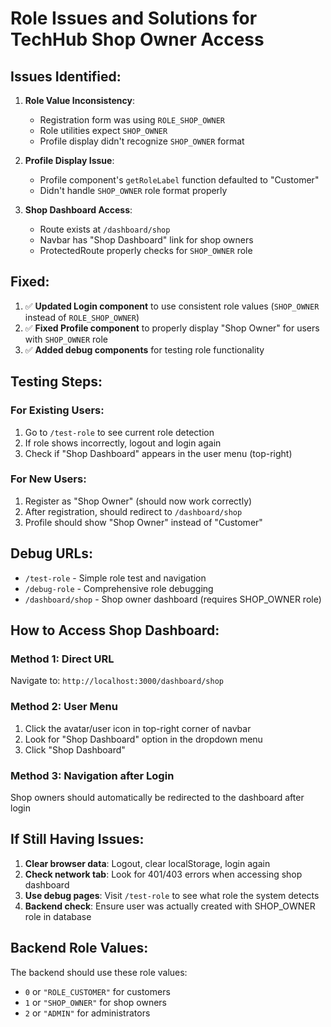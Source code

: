 # Role Issues and Solutions for TechHub Shop Owner Access

## Issues Identified:

1. **Role Value Inconsistency**: 
   - Registration form was using `ROLE_SHOP_OWNER` 
   - Role utilities expect `SHOP_OWNER`
   - Profile display didn't recognize `SHOP_OWNER` format

2. **Profile Display Issue**:
   - Profile component's `getRoleLabel` function defaulted to "Customer"
   - Didn't handle `SHOP_OWNER` role format properly

3. **Shop Dashboard Access**:
   - Route exists at `/dashboard/shop`
   - Navbar has "Shop Dashboard" link for shop owners
   - ProtectedRoute properly checks for `SHOP_OWNER` role

## Fixed:

1. ✅ **Updated Login component** to use consistent role values (`SHOP_OWNER` instead of `ROLE_SHOP_OWNER`)
2. ✅ **Fixed Profile component** to properly display "Shop Owner" for users with `SHOP_OWNER` role
3. ✅ **Added debug components** for testing role functionality

## Testing Steps:

### For Existing Users:
1. Go to `/test-role` to see current role detection
2. If role shows incorrectly, logout and login again
3. Check if "Shop Dashboard" appears in the user menu (top-right)

### For New Users:
1. Register as "Shop Owner" (should now work correctly)
2. After registration, should redirect to `/dashboard/shop`
3. Profile should show "Shop Owner" instead of "Customer"

## Debug URLs:
- `/test-role` - Simple role test and navigation
- `/debug-role` - Comprehensive role debugging
- `/dashboard/shop` - Shop owner dashboard (requires SHOP_OWNER role)

## How to Access Shop Dashboard:

### Method 1: Direct URL
Navigate to: `http://localhost:3000/dashboard/shop`

### Method 2: User Menu
1. Click the avatar/user icon in top-right corner of navbar
2. Look for "Shop Dashboard" option in the dropdown menu
3. Click "Shop Dashboard"

### Method 3: Navigation after Login
Shop owners should automatically be redirected to the dashboard after login

## If Still Having Issues:

1. **Clear browser data**: Logout, clear localStorage, login again
2. **Check network tab**: Look for 401/403 errors when accessing shop dashboard
3. **Use debug pages**: Visit `/test-role` to see what role the system detects
4. **Backend check**: Ensure user was actually created with SHOP_OWNER role in database

## Backend Role Values:
The backend should use these role values:
- `0` or `"ROLE_CUSTOMER"` for customers  
- `1` or `"SHOP_OWNER"` for shop owners
- `2` or `"ADMIN"` for administrators
